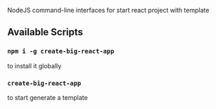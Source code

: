 
NodeJS command-line interfaces for start react project with template

## Available Scripts

### `npm i -g create-big-react-app`

to install it globally

### `create-big-react-app`

to start generate a template 
